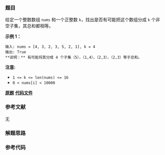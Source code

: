 ### 题目
给定一个整数数组  `nums` 和一个正整数 `k`，找出是否有可能把这个数组分成 `k` 个非空子集，其总和都相等。

**示例 1：**

    
    
    输入: nums = [4, 3, 2, 3, 5, 2, 1], k = 4
    输出: True
    **说明：** 有可能将其分成 4 个子集（5），（1,4），（2,3），（2,3）等于总和。



**注意:**

  * `1 <= k <= len(nums) <= 16`
  * `0 < nums[i] < 10000`

 **[原题](https://leetcode-cn.com/problems/partition-to-k-equal-sum-subsets/)**    **[代码文件]()**


### 参考文献
无

### 解题思路




### 参考代码

```go


```




